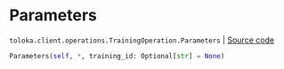 # Parameters
`toloka.client.operations.TrainingOperation.Parameters` | [Source code](https://github.com/Toloka/toloka-kit/blob/v1.1.1/src/client/operations.py#L199)

```python
Parameters(self, *, training_id: Optional[str] = None)
```


